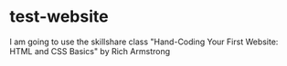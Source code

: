 # test-website

I am going to use the skillshare class "Hand-Coding Your First Website: HTML and CSS Basics" by Rich Armstrong
